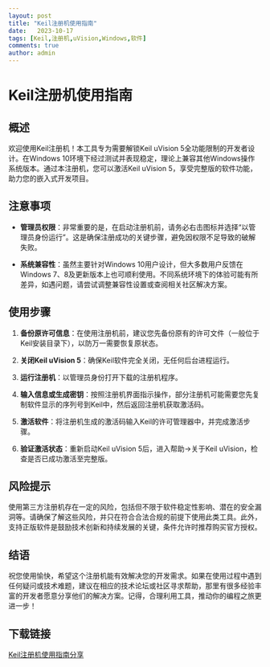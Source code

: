 ```yaml
---
layout: post
title: "Keil注册机使用指南"
date:   2023-10-17
tags: [Keil,注册机,uVision,Windows,软件]
comments: true
author: admin
---
```

# Keil注册机使用指南

## 概述

欢迎使用Keil注册机！本工具专为需要解锁Keil uVision 5全功能限制的开发者设计。在Windows 10环境下经过测试并表现稳定，理论上兼容其他Windows操作系统版本。通过本注册机，您可以激活Keil uVision 5，享受完整版的软件功能，助力您的嵌入式开发项目。

## 注意事项

- **管理员权限**：非常重要的是，在启动注册机前，请务必右击图标并选择“以管理员身份运行”。这是确保注册成功的关键步骤，避免因权限不足导致的破解失败。
  
- **系统兼容性**：虽然主要针对Windows 10用户设计，但大多数用户反馈在Windows 7、8及更新版本上也可顺利使用。不同系统环境下的体验可能有所差异，如遇问题，请尝试调整兼容性设置或查阅相关社区解决方案。

## 使用步骤

1. **备份原许可信息**：在使用注册机前，建议您先备份原有的许可文件（一般位于Keil安装目录下），以防万一需要恢复原状态。
   
2. **关闭Keil uVision 5**：确保Keil软件完全关闭，无任何后台进程运行。

3. **运行注册机**：以管理员身份打开下载的注册机程序。

4. **输入信息或生成密钥**：按照注册机界面指示操作，部分注册机可能需要您先复制软件显示的序列号到Keil中，然后返回注册机获取激活码。

5. **激活软件**：将注册机生成的激活码输入Keil的许可管理器中，并完成激活步骤。

6. **验证激活状态**：重新启动Keil uVision 5后，进入帮助->关于Keil uVision，检查是否已成功激活至完整版。

## 风险提示

使用第三方注册机存在一定的风险，包括但不限于软件稳定性影响、潜在的安全漏洞等。请确保了解这些风险，并只在符合合法合规的前提下使用此类工具。此外，支持正版软件是鼓励技术创新和持续发展的关键，条件允许时推荐购买官方授权。

## 结语

祝您使用愉快，希望这个注册机能有效解决您的开发需求。如果在使用过程中遇到任何疑问或技术难题，建议在相应的技术论坛或社区寻求帮助，那里有很多经验丰富的开发者愿意分享他们的解决方案。记得，合理利用工具，推动你的编程之旅更进一步！

## 下载链接

[Keil注册机使用指南分享](https://pan.quark.cn/s/24504e8e4e03)